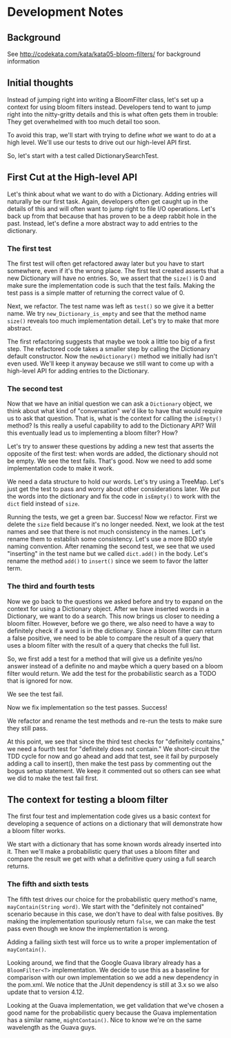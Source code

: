 # Development Notes

## Background

See http://codekata.com/kata/kata05-bloom-filters/ for background information

## Initial thoughts

Instead of jumping right into writing a BloomFilter class, let's set up a context for using bloom filters instead. Developers tend to want to jump right into the nitty-gritty details and this is what often gets them in trouble: They get overwhelmed with too much detail too soon.

To avoid this trap, we'll start with trying to define *what* we want to do at a high level. We'll use our tests to drive out our high-level API first.

So, let's start with a test called DictionarySearchTest.

## First Cut at the High-level API

Let's think about what we want to do with a Dictionary. Adding entries will naturally be our first task. Again, developers often get caught up in the details of this and will often want to jump right to file I/O operations. Let's back up from that because that has proven to be a deep  rabbit hole in the past. Instead, let's define a more abstract way to add entries to the dictionary.

### The first test

The first test will often get refactored away later but you have to start somewhere, even if it's the wrong place. The first test created asserts that a new Dictionary will have no entries. So, we assert that the ``size()`` is 0 and make sure the implementation code is such that the test fails. Making the test pass is a simple matter of returning the correct value of 0.

Next, we refactor. The test name was left as ``test()`` so we give it a better name. We try ``new_Dictionary_is_empty`` and see that the method name ``size()`` reveals too much implementation detail. Let's try to make that more abstract.

The first refactoring suggests that maybe we took a little too big of a first step. The refactored code takes a smaller step by calling the Dictionary default constructor. Now the ``newDictionary()`` method we initially had isn't even used. We'll keep it anyway because we still want to come up with a high-level API for adding entries to the Dictionary.

### The second test

Now that we have an initial question we can ask a ``Dictionary`` object, we think about what kind of "conversation" we'd like to have that would require us to ask that question. That is, what is the context for calling the ``isEmpty()`` method? Is this really a useful capability to add to the Dictionary API? Will this eventually lead us to implementing a bloom filter? How?

Let's try to answer these questions by adding a new test that asserts the opposite of the first test: when words are added, the dictionary should not be empty. We see the test fails. That's good. Now we need to add some implementation code to make it work.

We need a data structure to hold our words. Let's try using a TreeMap. Let's just get the test to pass and worry about other considerations later. We put the words into the dictionary and fix the code in ``isEmpty()`` to work with the ``dict`` field instead of ``size``.

Running the tests, we get a green bar. Success! Now we refactor. First we delete the ``size`` field because it's no longer needed. Next, we look at the test names and see that there is not much consistency in the names. Let's rename them to establish some consistency. Let's use a more BDD style naming convention. After renaming the second test, we see that we used "inserting" in the test name but we called ``dict.add()`` in the body. Let's rename the method ``add()`` to ``insert()`` since we seem to favor the latter term.

### The third and fourth tests

Now we go back to the questions we asked before and try to expand on the context for using a Dictionary object. After we have inserted words in a Dictionary, we want to do a search. This now brings us closer to needing a bloom filter. However, before we go there, we also need to have a way to definitely check if a word is in the dictionary. Since a bloom filter can return a false positive, we need to be able to compare the result of a query that uses a bloom filter with the result of a query that checks the full list.

So, we first add a test for a method that will give us a definite yes/no answer instead of a definite no and maybe which a query based on a bloom filter would return. We add the test for the probabilistic search as a TODO that is ignored for now.

We see the test fail.

Now we fix implementation so the test passes. Success!

We refactor and rename the test methods and re-run the tests to make sure they still pass.

At this point, we see that since the third test checks for "definitely contains," we need a fourth test for "definitely does not contain." We short-circuit the TDD cycle for now and go ahead and add that test, see it fail by purposely adding a call to insert(), then make the test pass by commenting out the bogus setup statement. We keep it commented out so others can see what we did to make the test fail first.

## The context for testing a bloom filter

The first four test and implementation code gives us a basic context for developing a sequence of actions on a dictionary that will demonstrate how a bloom filter works. 

We start with a dictionary that has some known words already inserted into it. Then we'll make a probabilistic query that uses a bloom filter and compare the result we get with what a definitive query using a full search returns.

### The fifth and sixth tests

The fifth test drives our choice for the probabilistic query method's name, ``mayContain(String word)``. We start with the "definitely not contained" scenario because in this case, we don't have to deal with false positives. By making the implementation spuriously return ``false``, we can make the test pass even though we know the implementation is wrong. 

Adding a failing sixth test will force us to write a proper implementation of ``mayContain()``.

Looking around, we find that the Google Guava library already has a ``BloomFilter<T>`` implementation. We decide to use this as a baseline for comparison with our own implementation so we add a new dependency in the pom.xml. We notice that the JUnit dependency is still at 3.x so we also update that to version 4.12.

Looking at the Guava implementation, we get validation that we've chosen a good name for the probabilistic query because the Guava implementation has a similar name, ``mightContain()``. Nice to know we're on the same wavelength as the Guava guys.

